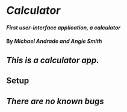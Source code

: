 # _Calculator_

#### _First user-interface application, a calculator_

#### By _**Michael Andrade and Angie Smith**_

## _This is a calculator app._

## Setup

## _There are no known bugs_
